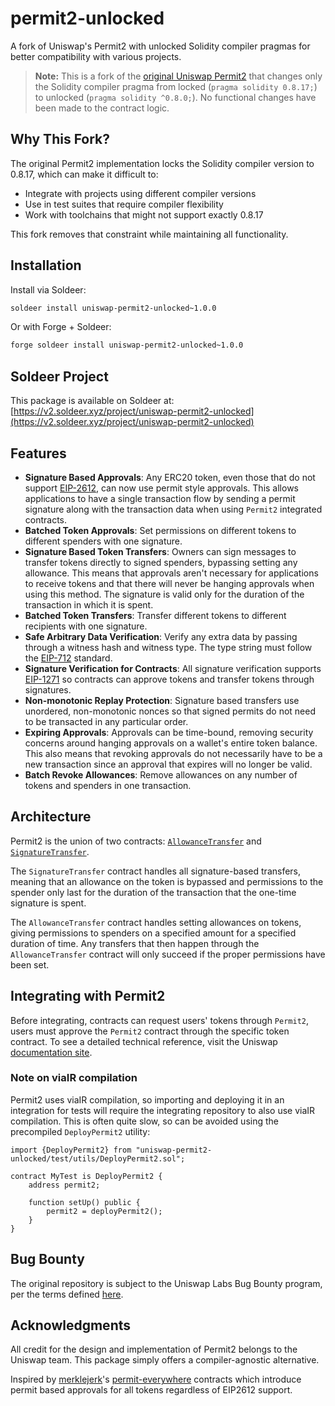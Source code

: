 # permit2-unlocked

A fork of Uniswap's Permit2 with unlocked Solidity compiler pragmas for better compatibility with various projects.

> **Note:** This is a fork of the [original Uniswap Permit2](https://github.com/Uniswap/permit2) that changes only the Solidity compiler pragma from locked (`pragma solidity 0.8.17;`) to unlocked (`pragma solidity ^0.8.0;`). No functional changes have been made to the contract logic.

## Why This Fork?

The original Permit2 implementation locks the Solidity compiler version to 0.8.17, which can make it difficult to:
- Integrate with projects using different compiler versions
- Use in test suites that require compiler flexibility
- Work with toolchains that might not support exactly 0.8.17

This fork removes that constraint while maintaining all functionality.

## Installation

Install via Soldeer:

```sh
soldeer install uniswap-permit2-unlocked~1.0.0
```

Or with Forge + Soldeer:

```sh
forge soldeer install uniswap-permit2-unlocked~1.0.0
```

## Soldeer Project

This package is available on Soldeer at: [https://v2.soldeer.xyz/project/uniswap-permit2-unlocked](https://v2.soldeer.xyz/project/uniswap-permit2-unlocked)

## Features

- **Signature Based Approvals**: Any ERC20 token, even those that do not support [EIP-2612](https://eips.ethereum.org/EIPS/eip-2612), can now use permit style approvals. This allows applications to have a single transaction flow by sending a permit signature along with the transaction data when using `Permit2` integrated contracts.
- **Batched Token Approvals**: Set permissions on different tokens to different spenders with one signature.
- **Signature Based Token Transfers**: Owners can sign messages to transfer tokens directly to signed spenders, bypassing setting any allowance. This means that approvals aren't necessary for applications to receive tokens and that there will never be hanging approvals when using this method. The signature is valid only for the duration of the transaction in which it is spent.
- **Batched Token Transfers**: Transfer different tokens to different recipients with one signature.
- **Safe Arbitrary Data Verification**: Verify any extra data by passing through a witness hash and witness type. The type string must follow the [EIP-712](https://eips.ethereum.org/EIPS/eip-712) standard.
- **Signature Verification for Contracts**: All signature verification supports [EIP-1271](https://eips.ethereum.org/EIPS/eip-1271) so contracts can approve tokens and transfer tokens through signatures.
- **Non-monotonic Replay Protection**: Signature based transfers use unordered, non-monotonic nonces so that signed permits do not need to be transacted in any particular order.
- **Expiring Approvals**: Approvals can be time-bound, removing security concerns around hanging approvals on a wallet's entire token balance. This also means that revoking approvals do not necessarily have to be a new transaction since an approval that expires will no longer be valid.
- **Batch Revoke Allowances**: Remove allowances on any number of tokens and spenders in one transaction.

## Architecture

Permit2 is the union of two contracts: [`AllowanceTransfer`](https://github.com/Uniswap/permit2/blob/main/src/AllowanceTransfer.sol) and [`SignatureTransfer`](https://github.com/Uniswap/permit2/blob/main/src/SignatureTransfer.sol).

The `SignatureTransfer` contract handles all signature-based transfers, meaning that an allowance on the token is bypassed and permissions to the spender only last for the duration of the transaction that the one-time signature is spent.

The `AllowanceTransfer` contract handles setting allowances on tokens, giving permissions to spenders on a specified amount for a specified duration of time. Any transfers that then happen through the `AllowanceTransfer` contract will only succeed if the proper permissions have been set.

## Integrating with Permit2

Before integrating, contracts can request users' tokens through `Permit2`, users must approve the `Permit2` contract through the specific token contract. To see a detailed technical reference, visit the Uniswap [documentation site](https://docs.uniswap.org/contracts/permit2/overview).

### Note on viaIR compilation
Permit2 uses viaIR compilation, so importing and deploying it in an integration for tests will require the integrating repository to also use viaIR compilation. This is often quite slow, so can be avoided using the precompiled `DeployPermit2` utility:
```
import {DeployPermit2} from "uniswap-permit2-unlocked/test/utils/DeployPermit2.sol";

contract MyTest is DeployPermit2 {
    address permit2;

    function setUp() public {
        permit2 = deployPermit2();
    }
}
```

## Bug Bounty

The original repository is subject to the Uniswap Labs Bug Bounty program, per the terms defined [here](https://uniswap.org/bug-bounty).

## Acknowledgments

All credit for the design and implementation of Permit2 belongs to the Uniswap team. This package simply offers a compiler-agnostic alternative.

Inspired by [merklejerk](https://github.com/merklejerk)'s [permit-everywhere](https://github.com/merklejerk/permit-everywhere) contracts which introduce permit based approvals for all tokens regardless of EIP2612 support.

